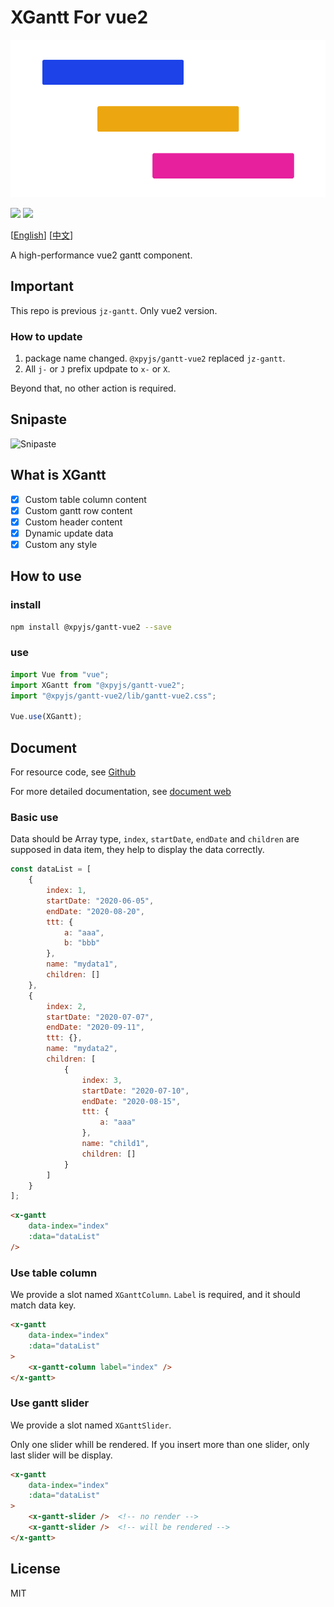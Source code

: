 # XGantt For vue2

![](./src/assets/logo.png)

![](https://img.shields.io/npm/v/@xpyjs/gantt-vue2.svg) ![](https://img.shields.io/npm/l/@xpyjs/gantt-vue2.svg)

[[English](./README.md)] [[中文](./README_cn.md)]

A high-performance vue2 gantt component.

## Important

This repo is previous `jz-gantt`. Only vue2 version.

### How to update

1. package name changed. `@xpyjs/gantt-vue2` replaced `jz-gantt`.
2. All `j-` or `J` prefix updpate to `x-` or `X`.

Beyond that, no other action is required.

## Snipaste

![Snipaste](./src/assets/Snipaste.png)

## What is XGantt

- [x] Custom table column content
- [x] Custom gantt row content
- [x] Custom header content
- [x] Dynamic update data
- [x] Custom any style

## How to use

### install

```bash
npm install @xpyjs/gantt-vue2 --save
```

### use

```js
import Vue from "vue";
import XGantt from "@xpyjs/gantt-vue2";
import "@xpyjs/gantt-vue2/lib/gantt-vue2.css";

Vue.use(XGantt);
```

## Document

For resource code, see [Github](http://github.com/xpyjs/gantt-vue2)

For more detailed documentation, see [document web](https://docs.xiaopangying.com/gantt/docs/vue2)

### Basic use

Data should be Array type, `index`, `startDate`, `endDate` and `children` are supposed in data item, they help to display the data correctly.

```js
const dataList = [
    {
        index: 1,
        startDate: "2020-06-05",
        endDate: "2020-08-20",
        ttt: {
            a: "aaa",
            b: "bbb"
        },
        name: "mydata1",
        children: []
    },
    {
        index: 2,
        startDate: "2020-07-07",
        endDate: "2020-09-11",
        ttt: {},
        name: "mydata2",
        children: [
            {
                index: 3,
                startDate: "2020-07-10",
                endDate: "2020-08-15",
                ttt: {
                    a: "aaa"
                },
                name: "child1",
                children: []
            }
        ]
    }
];
```

```html
<x-gantt
    data-index="index"
    :data="dataList"
/>
```

### Use table column

We provide a slot named `XGanttColumn`. `Label` is required, and it should match data key.

```html
<x-gantt
    data-index="index"
    :data="dataList"
>
    <x-gantt-column label="index" />
</x-gantt>
```

### Use gantt slider

We provide a slot named `XGanttSlider`.

Only one slider whill be rendered. If you insert more than one slider, only last slider will be display.

```html
<x-gantt
    data-index="index"
    :data="dataList"
>
    <x-gantt-slider />  <!-- no render -->
    <x-gantt-slider />  <!-- will be rendered -->
</x-gantt>
```

## License

MIT
